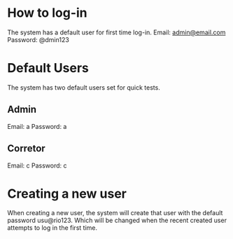 # How to log-in

The system has a default user for first time log-in.
Email: admin@email.com
Password: @dmin123

# Default Users

The system has two default users set for quick tests.
## Admin  
Email: a 
Password: a
## Corretor
Email: c
Password: c

# Creating a new user

When creating a new user, the system will create that user with the default password usu@rio123. Which will be changed when the recent created user attempts to log in the first time.
